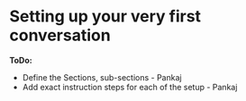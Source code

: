 # Setting up your very first conversation



**ToDo:**

* Define the Sections, sub-sections - Pankaj
* Add exact instruction steps for each of the setup - Pankaj
